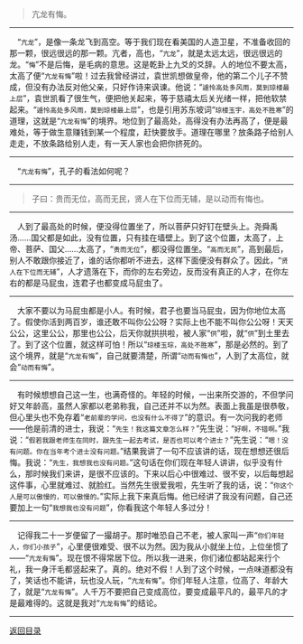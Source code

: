 > 亢龙有悔。
___
&emsp;“``亢龙``”，是像一条龙飞到高空。等于我们现在看美国的人造卫星，不准备收回的那一颗，很远很远的那一颗。亢者，高也，“``亢龙``”，就是太远太远，很远很远的龙。“``悔``”不是后悔，是毛病的意思。这是乾卦上九爻的爻辞。人的地位不要太高，太高了便“``亢龙有悔``”啦！过去我曾经讲过，袁世凯想做皇帝，他的第二个儿子不赞成，但没有办法反对他父亲，只好作诗来讽谏。他说：“``遽怜高处多风雨，莫到琼楼最上层``”，袁世凯看了很生气，便把他关起来，等于慈禧太后关光绪一样，把他软禁起来。“``遽怜高处多风雨，莫到琼楼最上层``”，也是引用苏东坡词“``琼楼玉宇，高处不胜寒``”的道理，这就是“``亢龙有悔``”的境界。地位到了最高处，高得没有办法再高了，便是最难处，等于做生意赚钱到某一个程度，赶快要放手。道理在哪里？放条路子给别人走走，不放条路给别人走，有一天人家也会把你挤死的。
___
&emsp;“``亢龙有悔``”，孔子的看法如何呢？
___
> 子曰：贵而无位，高而无民，贤人在下位而无辅，是以动而有悔也。
___
&emsp;人到了最高处的时候，便没得位置坐了，所以菩萨只好钉在壁头上。尧舜禹汤……国父都是如此，没有位置，只有挂在墙壁上。到了这个位置，太高了，上帝、菩萨、国父……太高了，“``贵而无位``”，都没得位置坐。“``高而无民``”，高到最后，别人不敢跟你接近了，谁的话你都听不进去，这样下面便没有群众了。因此，“``贤人在下位而无辅``”，人才遗落在下，而你的左右旁边，反而没有真正的人才，在你左右的都是马屁虫，连君子也都变成马屁虫了。
___
&emsp;大家不要以为马屁虫都是小人。有时候，君子也要当马屁虫，因为你地位太高了。假使你活到两百岁，谁还敢不叫你公公呀？实际上也不能不叫你公公呀！天天公公，这里公公，那里也公公，后天你就拱拱啦，被人家“``供``”啦，就“``供``”到土里去了。到了这个位置，就这样可怕！所以“``琼楼玉琮，高处不胜寒``”，那是必然的。到了这个境界，就是“``亢龙有悔``”，自己就要清楚，所谓“``动而有悔也``”，人到了太高位，就会“``动而有悔``”。
___
&emsp;有时候想想自己这一生，也满奇怪的。年轻的时候，一出来所交游的，不但学问好又年龄高，虽然人家都以老弟称我，自己还并不以为然。表面上我虽是很恭敬，但心里头也不免存着“``老前辈的学问，也没有什么不得了``”的意识。有一次问我的老师——他是前清的进士，我说：“``先生！我这篇文章怎么样？``”先生说：“``好啊，不错啊。``”我说：“``假若我跟老师生在同时，跟先生一起去考试，是否也可以考个进士？``”先生说：“``嗯！没有问题。你在当年考个进士没有问题。``”结果我讲了一句不应该讲的话，现在想想还很后悔。我说：“``先生，我想我也没有问题。``”这句话在你们现在年轻人讲讲，似乎没有什么，那时候我们来讲，是很不应该的。下来以后心中很难过、很不安，以后每想起这件事，心里就难过、就脸红。当然先生很爱我啦，先生听了我的话，说：“``你这个人是可以傲慢的，可以傲慢的。``”实际上我下来真后悔。他已经讲了我没有问题，自己还要加上一句“``我想我也没有问题``”，你看我这个年轻人多过分！
___
&emsp;记得我二十一岁便留了一撮胡子。那时唯恐自己不老，被人家叫一声“``你们年轻人，你们小孩子``”，心里便很难受、很不以为然。因为我从小就坐上位，上位坐惯了——“``亢龙有悔``”。现在恨不得常居下位。所以我一进来，你们诸位都站起来行个礼，我一身汗毛都竖起来了。真的。绝对不假！人到了这个时候，一点味道都没有了，笑话也不能讲，玩也没人玩，“``亢龙有悔``”。你们年轻人注意，位高了、年龄大了，就是“``亢龙有悔``”。人千万不要把自己变成高位，要变成最平凡的，最平凡的才是最难得的。这就是我对“``亢龙有悔``”的结论。
___
[返回目录](../../../master/README.md#目录)